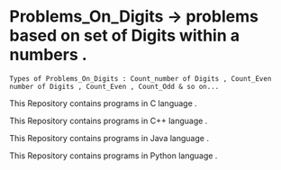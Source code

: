 # Problems_On_Digits -> problems based on set of Digits within a numbers .
    Types of Problems_On_Digits : Count_number of Digits , Count_Even number of Digits , Count_Even , Count_Odd & so on...

This Repository contains programs in C language .

This Repository contains programs in C++ language .

This Repository contains programs in Java language .

This Repository contains programs in Python language .
